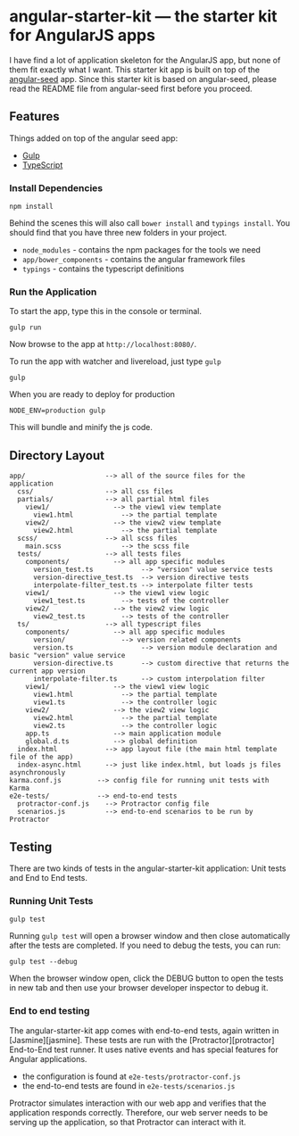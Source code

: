 # angular-starter-kit — the starter kit for AngularJS apps

I have find a lot of application skeleton for the AngularJS app, but none of them fit exactly what
I want. This starter kit app is built on top of the [angular-seed](https://github.com/angular/angular-seed) app.
Since this starter kit is based on angular-seed, please read the README file from angular-seed first before 
you proceed. 

## Features

Things added on top of the angular seed app:

* [Gulp](http://gulpjs.com/)
* [TypeScript](http://www.typescriptlang.org/)

### Install Dependencies

```
npm install
```

Behind the scenes this will also call `bower install` and `typings install`.  You should find that you have three new
folders in your project.

* `node_modules` - contains the npm packages for the tools we need
* `app/bower_components` - contains the angular framework files
* `typings` - contains the typescript definitions

### Run the Application

To start the app, type this in the console or terminal.

```
gulp run
```

Now browse to the app at `http://localhost:8080/`.

To run the app with watcher and livereload, just type `gulp`

```
gulp
```

When you are ready to deploy for production

```
NODE_ENV=production gulp
```

This will bundle and minify the js code.

## Directory Layout

```
app/                    --> all of the source files for the application
  css/                  --> all css files
  partials/             --> all partial html files
    view1/                --> the view1 view template
      view1.html            --> the partial template
    view2/                --> the view2 view template
      view2.html            --> the partial template
  scss/                 --> all scss files
    main.scss               --> the scss file
  tests/                --> all tests files
    components/           --> all app specific modules
      version_test.ts            --> "version" value service tests
      version-directive_test.ts  --> version directive tests
      interpolate-filter_test.ts --> interpolate filter tests
    view1/                --> the view1 view logic
      view1_test.ts         --> tests of the controller
    view2/                --> the view2 view logic
      view2_test.ts         --> tests of the controller
  ts/                   --> all typescript files
    components/           --> all app specific modules
      version/              --> version related components
      version.ts                 --> version module declaration and basic "version" value service
      version-directive.ts       --> custom directive that returns the current app version
      interpolate-filter.ts      --> custom interpolation filter
    view1/                --> the view1 view logic
      view1.html            --> the partial template
      view1.ts              --> the controller logic
    view2/                --> the view2 view logic
      view2.html            --> the partial template
      view2.ts              --> the controller logic
    app.ts                --> main application module
    global.d.ts           --> global definition
  index.html            --> app layout file (the main html template file of the app)
  index-async.html      --> just like index.html, but loads js files asynchronously
karma.conf.js         --> config file for running unit tests with Karma
e2e-tests/            --> end-to-end tests
  protractor-conf.js    --> Protractor config file
  scenarios.js          --> end-to-end scenarios to be run by Protractor
```

## Testing

There are two kinds of tests in the angular-starter-kit application: Unit tests and End to End tests.

### Running Unit Tests

```
gulp test
```

Running `gulp test` will open a browser window and then close automatically after the tests are completed.
If you need to debug the tests, you can run:

```
gulp test --debug
```

When the browser window open, click the DEBUG button to open the tests in new tab and then use your browser 
developer inspector to debug it.


### End to end testing

The angular-starter-kit app comes with end-to-end tests, again written in [Jasmine][jasmine]. These tests
are run with the [Protractor][protractor] End-to-End test runner.  It uses native events and has
special features for Angular applications.

* the configuration is found at `e2e-tests/protractor-conf.js`
* the end-to-end tests are found in `e2e-tests/scenarios.js`

Protractor simulates interaction with our web app and verifies that the application responds
correctly. Therefore, our web server needs to be serving up the application, so that Protractor
can interact with it.
